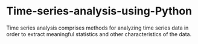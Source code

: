 # Time-series-analysis-using-Python
Time series analysis comprises methods for analyzing time series data in order to extract meaningful statistics and other characteristics of the data.
